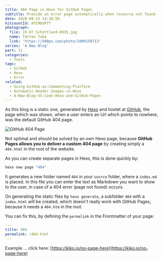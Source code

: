 ```yaml
---
title: 404 Page in Hexo for GitHub Pages
subtitle: Provide an error page automatically when resource not found
date: 2020-09-23 14:28:50
hitcountId: ATCM9aP77
photograph:
  file: 19-07 Schottland-0935.jpg
  name: Tattoo Tuba
  link: 'https://500px.com/photo/1009150713'
series: 'A New Blog'
part: 11
categories:
  - Tools
tags:
  - GitHub
  - Hexo
  - Error
related:
  - Using-GitHub-as-Commenting-Platform
  - Automatic-Header-Images-in-Hexo
  - A-New-Blog-VS-Code-Hexo-and-GitHub-Pages
---
```

As this blog is a static one, generated by [Hexo](https://hexo.io) and hostet at [GitHub](https://pages.github.com/), the page which was shown, when a user enters an Url which points to nowhere, was the default GitHub 404 page.

![GitHub 404 Page](github-404-page.png)

<!-- more -->

Not optimal and should be solved by an own Hexo page, because **GitHub Pages allows you to deliver a custom 404 page** by creating simply a ``404.html`` in the root of the website.

As you can create separate pages in Hexo, this is done quickly by:

```cmd
hexo new page "404"
```

It generates a new folder named ``404`` in your ``source`` folder, where a ``index.md`` is placed. In this file you can enter the text as Markdown  you want to show to the user, in case of a 404 error (page not found) occurs.

On generating the static files by ``hexo generate``, a subfolder ``404`` with a ``index.html`` will be created, which doesn't really work with GitHub Pages, because it needs a ``404.htm`` in the root.

You can fix this, by defining the ``permalink`` in the Frontmatter of your page:

```yaml
---
title: 404
permalink: /404.html
---
```

Example ... click here: [https://kiko.io/no-page-here](https://kiko.io/no-page-here)